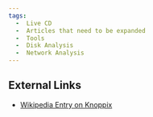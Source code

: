 ```yaml
---
tags:
  -  Live CD
  -  Articles that need to be expanded
  -  Tools
  -  Disk Analysis
  -  Network Analysis
---
```

## External Links

- [Wikipedia Entry on Knoppix](https://en.wikipedia.org/wiki/Knoppix)

